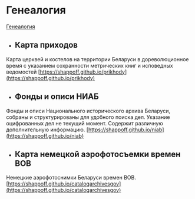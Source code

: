 # Генеалогия

[Генеалогия](https://shappoff.github.io/)


- ## Карта приходов

Карта церквей и костелов на территории Беларуси в дореволюционное время с указанием сохранности метрических книг и исповедных ведомостей
[https://shappoff.github.io/prikhody](https://shappoff.github.io/prikhody)

- ## Фонды и описи НИАБ

Фонды и описи Национального исторического архива Беларуси, собраны и структурированы для удобного поиска дел. Указание оцифрованных дел не текущий момент. Содержит различную дополнительную информацию.
[https://shappoff.github.io/niab](https://shappoff.github.io/niab)

- ## Карта немецкой аэрофотосъемки времен ВОВ

Немецкие аэрофотоснимки Беларуси времен ВОВ.
[https://shappoff.github.io/catalogarchivesgov](https://shappoff.github.io/catalogarchivesgov)
